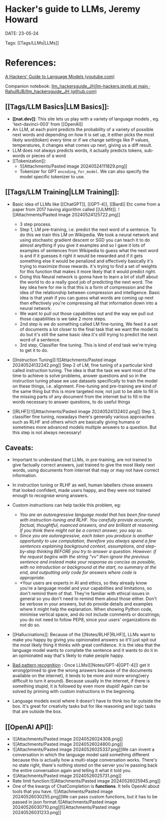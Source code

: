 
# Hacker's guide to LLMs, Jeremy Howard


DATE:  23-05-24


Tags: [[Tags/LLMs|LLMs]]

# References: 

[A Hackers' Guide to Language Models (youtube.com)](https://www.youtube.com/watch?v=jkrNMKz9pWU&t=48s)

Companion notebook:  [llm_hackersguide_JH/lm-hackers.ipynb at main · RahulRJB/llm_hackersguide_JH (github.com)](https://github.com/RahulRJB/llm_hackersguide_JH/blob/main/lm-hackers.ipynb)


## [[Tags/LLM Basics|LLM Basics]]:

- **[[nat.dev]]**: This site lets us play with a variety of language models , eg. 'text-davinci-003' from [[OpenAI]]
- An LLM, at each point predicts the probability of a variety of possible next words and depending on how it is set up, it either picks the most likely word(token) every time or if we change settings like P values, temperatures, it changes what comes up next, giving us a diff result.
- LLM does not always predicts words, it actually predicts tokens, sub-words or pieces of a word
- [[Tokenization]]: 
	- ![[Attachments/Pasted image 20240524111829.png]]
	- Tokenizer for GPT `encoding_for_model`. We can also specify the model specific tokenizer to use.


## [[Tags/LLM Training|LLM Training]]:

- Basic idea of LLMs like [[ChatGPT]], [[GPT-4]], [[Bard]] Etc come from a paper from 2017 having algorithm called [[ULMfit]]. ![[Attachments/Pasted image 20240524125722.png]]
	- 3 step process. 
	- Step 1, LM  pre-training, i.e. predict the next word of a sentence. To do this we  train this LM on Wikipedia. We took a neural network and using stochastic gradient descent or SGD you can teach it to do almost anything if you give it examples and so I gave it lots of examples of sentences from Wikipedia to guess what the next word is and if it guesses it right it would be rewarded and if it gets something else it would be penalized and effectively basically it's trying to maximize those rewards. it's trying to find a set of weights for this function that makes it more likely that it would predict right.
	- Doing this Neural network is gonna have to learn a lot of stuff about the world to do a really good job of predicting the next word. The key idea here for me is that this is a form of compression and the idea of the relationship between compression and intelligence. Basic idea is that yeah if you can guess what words are coming up next then effectively you're compressing all that information down into a neural network.
	- We want to pull out those capabilities out and the way we pull out those capabilities is we take 2 more steps.
	- 2nd step is we do something called LM fine-tuning, We feed it a set of documents a lot closer to the final task that we want the model to do but it's still the same basic idea it's still trying to predict the next word of a sentence.
	- 3rd step, Classifier fine tuning. This is kind of end task we're trying to get it to do.

- [[Instruction Tuning]]:![[Attachments/Pasted image 20240524132242.png]]
  Step 2 of LM, fine tuning of a particular kind called instruction tuning. The idea is that the task we want most of the time to achieve is solve problems, answer questions and so in the instruction tuning phase we use datasets specifically to train the model on these things, i.e. alignment. 
  Fine-tuning and pre-training are kind of the same thing but this is more targeted now, not just to be able to fill in the missing parts of any document from the internet but to fill in the words necessary to answer questions, to do useful things

- [[RLHF]]:![[Attachments/Pasted image 20240524132402.png]]
  Step 3, classifier fine tuning, nowadays there's generally various approaches such as RLHF and others which are basically giving humans or sometimes more advanced models multiple answers to a question. But this step is not always necessary!


## Caveats:

- Important to understand that LLMs, in pre-training, are not trained to give factually correct answers, just trained to give the most likely next words, using documents from internet that may or may not have correct information.
- In instruction tuning or RLHF as well, human labellers chose answers that looked confident, made users happy, and they were not trained enough to recognise wrong answers.
- Custom instructions can help tackle this problem, eg:
	- *You are an autoregressive language model that has been fine-tuned with instruction-tuning and RLHF. You carefully provide accurate, factual, thoughtful, nuanced answers, and are brilliant at reasoning. If you think there might not be a correct answer, you say so.*
	- *Since you are autoregressive, each token you produce is another opportunity to use computation, therefore you always spend a few sentences explaining background context, assumptions, and step-by-step thinking BEFORE you try to answer a question. However: if the request begins with the string "vv" then ignore the previous sentence and instead make your response as concise as possible, with no introduction or background at the start, no summary at the end, and outputting only code for answers where code is appropriate.*
	- *Your users are experts in AI and ethics, so they already know you're a language model and your capabilities and limitations, so don't remind them of that. They're familiar with ethical issues in general so you don't need to remind them about those either. Don't be verbose in your answers, but do provide details and examples where it might help the explanation. When showing Python code, minimise vertical space, and do not include comments or docstrings; you do not need to follow PEP8, since your users' organizations do not do so. 

- [[Hallucinations]]: Because of the [[Notes/RLHF|RLHF]],  LLMs want to make you happy by giving you opinionated answers so it'll just spit out the most likely thing it thinks with great confidence. It is the idea that the language model wants to complete the sentence and it wants to do it in an opinionated way that's likely to make people happy.

- [Bad pattern recognition](https://chatgpt.com/share/3051f878-2817-4291-a66f-192ce7b0cb34?oai-dm=1) : Once LLMs([[Notes/GPT-4|GPT-4]]) get it wrong(primed to give the wrong answers because of the documents available on the internet), it tends to be more and more wrong(very difficult to turn it around). Because usually in the internet, if there is something stupid, it is followed by even more stupid! Again can be solved by priming with custom instructions in the beginning.

- Language models excel where it doesn't have to think too far outside the box. It's great for creativity tasks but for like reasoning and logic tasks that are outside the box.


## [[OpenAI API]]:

- ![[Attachments/Pasted image 20240526024308.png]]
- ![[Attachments/Pasted image 20240526024800.png]]
- ![[Attachments/Pasted image 20240526025337.png]]We can invent a conversation in which the language model said something different because this is actually how a multi-stage conversation works. There's no state right, there's nothing stored on the server you're passing back the entire conversation again and telling it what it told you.
- ![[Attachments/Pasted image 20240526025731.png]]
- Rate limit function:![[Attachments/Pasted image 20240526025945.png]]
- One of the kwargs of ChatCompletion is **functions**. It tells OpenAI about tools that you have. ![[Attachments/Pasted image 20240526030255.png]]We can pass custom functions, but it has to be passed in json format.![[Attachments/Pasted image 20240526030710.png]]![[Attachments/Pasted image 20240526031233.png]]  
